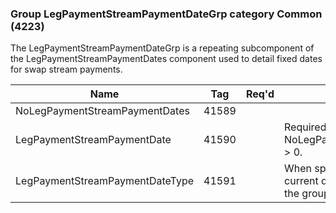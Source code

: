 ### Group LegPaymentStreamPaymentDateGrp category Common (4223)

The LegPaymentStreamPaymentDateGrp is a repeating subcomponent of the LegPaymentStreamPaymentDates component used to detail fixed dates for swap stream payments.

| Name                            | Tag   | Req'd | Documentation                                                                                                                     |
|---------------------------------|-------|----------|-------------------------------------------------------------------------------------------------------------------------------|
| NoLegPaymentStreamPaymentDates  | 41589 |       |                                                                                                                                |
| LegPaymentStreamPaymentDate     | 41590 |       | Required if NoLegPaymentStreamPaymentDates(41589) > 0.                                                                            |
| LegPaymentStreamPaymentDateType | 41591 |       | When specified it applies not only to the current date but to all subsequent dates in the group until overridden with a new type. |

